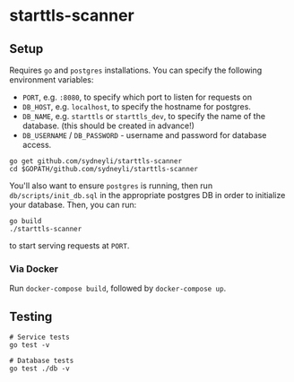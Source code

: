 # starttls-scanner

## Setup
Requires `go` and `postgres` installations. You can specify the following environment variables:
 - `PORT`, e.g. `:8080`, to specify which port to listen for requests on
 - `DB_HOST`, e.g. `localhost`, to specify the hostname for postgres.
 - `DB_NAME`, e.g. `starttls` or `starttls_dev`, to specify the name of the database. (this should be created in advance!)
 - `DB_USERNAME` / `DB_PASSWORD` - username and password for database access.

```
go get github.com/sydneyli/starttls-scanner
cd $GOPATH/github.com/sydneyli/starttls-scanner
```

You'll also want to ensure `postgres` is running, then run `db/scripts/init_db.sql` in the appropriate postgres DB in order to initialize your database.
Then, you can run:
```
go build
./starttls-scanner
```
to start serving requests at `PORT`.

### Via Docker
Run `docker-compose build`, followed by `docker-compose up`.

## Testing
```
# Service tests
go test -v

# Database tests
go test ./db -v
```
